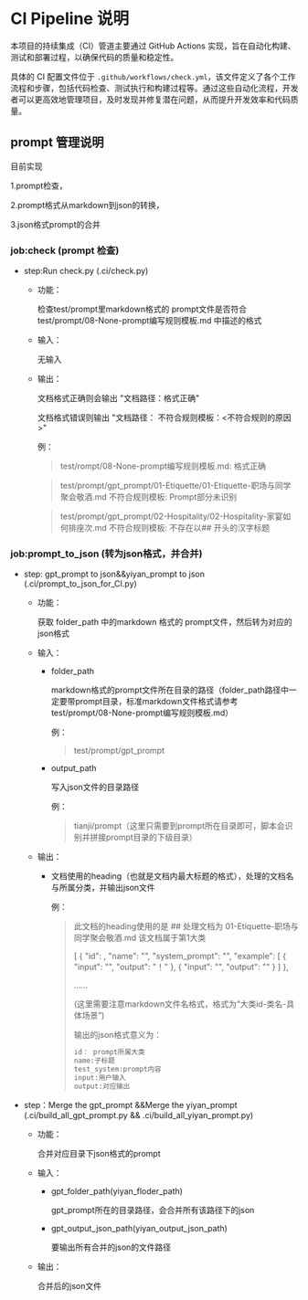 # CI Pipeline 说明

本项目的持续集成（CI）管道主要通过 GitHub Actions 实现，旨在自动化构建、测试和部署过程，以确保代码的质量和稳定性。

具体的 CI 配置文件位于 `.github/workflows/check.yml`，该文件定义了各个工作流程和步骤，包括代码检查、测试执行和构建过程等。通过这些自动化流程，开发者可以更高效地管理项目，及时发现并修复潜在问题，从而提升开发效率和代码质量。

## prompt 管理说明

目前实现

1.prompt检查，

2.prompt格式从markdown到json的转换，

3.json格式prompt的合并

### job:check (prompt 检查)

- step:Run check.py (.ci/check.py)

  - 功能：

    检查test/prompt里markdown格式的 prompt文件是否符合 test/prompt/08-None-prompt编写规则模板.md 中描述的格式

  - 输入：

    无输入

  - 输出：

    文档格式正确则会输出 "文档路径：格式正确"

    文档格式错误则输出 "文档路径： 不符合规则模板：\<不符合规则的原因>"

    例：

    > test/rompt/08-None-prompt编写规则模板.md: 格式正确

    > test/prompt/gpt_prompt/01-Etiquette/01-Etiquette-职场与同学聚会敬酒.md 不符合规则模板: Prompt部分未识别

    > test/prompt/gpt_prompt/02-Hospitality/02-Hospitality-家宴如何排座次.md 不符合规则模板: 不存在以## 开头的汉字标题

### job:prompt_to_json (转为json格式，并合并)

- step: gpt_prompt to json&&yiyan_prompt to json (.ci/prompt_to_json_for_CI.py)

  - 功能：

    获取 folder_path 中的markdown 格式的 prompt文件，然后转为对应的json格式

  - 输入：

    - folder_path

      markdown格式的prompt文件所在目录的路径（folder_path路径中一定要带prompt目录，标准markdown文件格式请参考test/prompt/08-None-prompt编写规则模板.md）

      例：

      > test/prompt/gpt_prompt

    - output_path

      写入json文件的目录路径

      例：

      > tianji/prompt（这里只需要到prompt所在目录即可，脚本会识别并拼接prompt目录的下级目录）

  - 输出：

    - 文档使用的heading（也就是文档内最大标题的格式），处理的文档名与所属分类，并输出json文件

      例：

      > 此文档的heading使用的是 ##
      > 处理文档为 01-Etiquette-职场与同学聚会敬酒.md 该文档属于第1大类
      >
      > \[
      > {
      > "id": ,
      > "name": "",
      > "system_prompt": "",
      > "example": \[
      > {
      > "input": "",
      > "output": "！"
      > },
      > {
      > "input": "",
      > "output": ""
      > }
      > \]
      > },
      >
      > ......
      >
      > (这里需要注意markdown文件名格式，格式为“大类id-类名-具体场景”)
      >
      > 输出的json格式意义为：
      >
      > ```txt
      > id： prompt所属大类
      > name:子标题
      > test_system:prompt内容
      > input:用户输入
      > output:对应输出
      > ```

- step：Merge the gpt_prompt &&Merge the yiyan_prompt  (.ci/build_all_gpt_prompt.py && .ci/build_all_yiyan_prompt.py)

  - 功能：

    合并对应目录下json格式的prompt

  - 输入：

    - gpt_folder_path(yiyan_floder_path)

      gpt_prompt所在的目录路径，会合并所有该路径下的json

    - gpt_output_json_path(yiyan_output_json_path)

      要输出所有合并的json的文件路径

  - 输出：

    合并后的json文件

​
